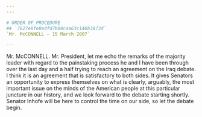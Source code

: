 ```yaml
---
---

# ORDER OF PROCEDURE
## `7627e8fe8edfd7b84caa63c146b3873d`
`Mr. McCONNELL — 15 March 2007`

---
```



Mr. McCONNELL. Mr. President, let me echo the remarks of the majority 
leader with regard to the painstaking process he and I have been 
through over the last day and a half trying to reach an agreement on 
the Iraq debate. I think it is an agreement that is satisfactory to 
both sides. It gives Senators an opportunity to express themselves on 
what is clearly, arguably, the most important issue on the minds of the 
American people at this particular juncture in our history, and we look 
forward to the debate starting shortly. Senator Inhofe will be here to 
control the time on our side, so let the debate begin.